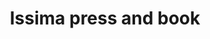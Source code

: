---
title: "Issima press and book"
url: /soorts-hossegors/issima-press-and-book/
shop: Zeitungen
---